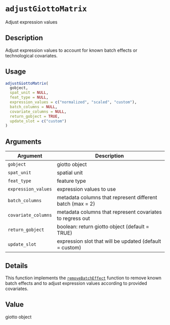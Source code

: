 # `adjustGiottoMatrix`

Adjust expression values


## Description

Adjust expression values to account for known batch effects or technological covariates.


## Usage

```r
adjustGiottoMatrix(
  gobject,
  spat_unit = NULL,
  feat_type = NULL,
  expression_values = c("normalized", "scaled", "custom"),
  batch_columns = NULL,
  covariate_columns = NULL,
  return_gobject = TRUE,
  update_slot = c("custom")
)
```


## Arguments

Argument      |Description
------------- |----------------
`gobject`     |     giotto object
`spat_unit`     |     spatial unit
`feat_type`     |     feature type
`expression_values`     |     expression values to use
`batch_columns`     |     metadata columns that represent different batch (max = 2)
`covariate_columns`     |     metadata columns that represent covariates to regress out
`return_gobject`     |     boolean: return giotto object (default = TRUE)
`update_slot`     |     expression slot that will be updated (default = custom)


## Details

This function implements the [`removeBatchEffect`](#removebatcheffect) function to
 remove known batch effects and to adjust expression values according to provided covariates.


## Value

giotto object


